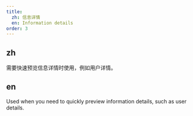 ```yaml
---
title:
  zh: 信息详情
  en: Information details
order: 3
---
```


## zh

需要快速预览信息详情时使用，例如用户详情。

## en

Used when you need to quickly preview information details, such as user details.
